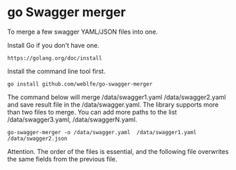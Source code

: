 # go Swagger merger
To merge a few swagger YAML/JSON files into one.

Install Go if you don't have one.

`https://golang.org/doc/install`

Install the command line tool first.
```shell
go install github.com/weblfe/go-swagger-merger
```

The command below will merge /data/swagger1.yaml /data/swagger2.yaml and save result file in the /data/swagger.yaml. The library supports more than two files to merge. You can add more paths to the list /data/swagger3.yaml, /data/swaggerN.yaml.
```shell
go-swagger-merger -o /data/swagger.yaml  /data/swagger1.yaml /data/swagger2.json
```
Attention. The order of the files is essential, and the following file overwrites the same fields from the previous file.